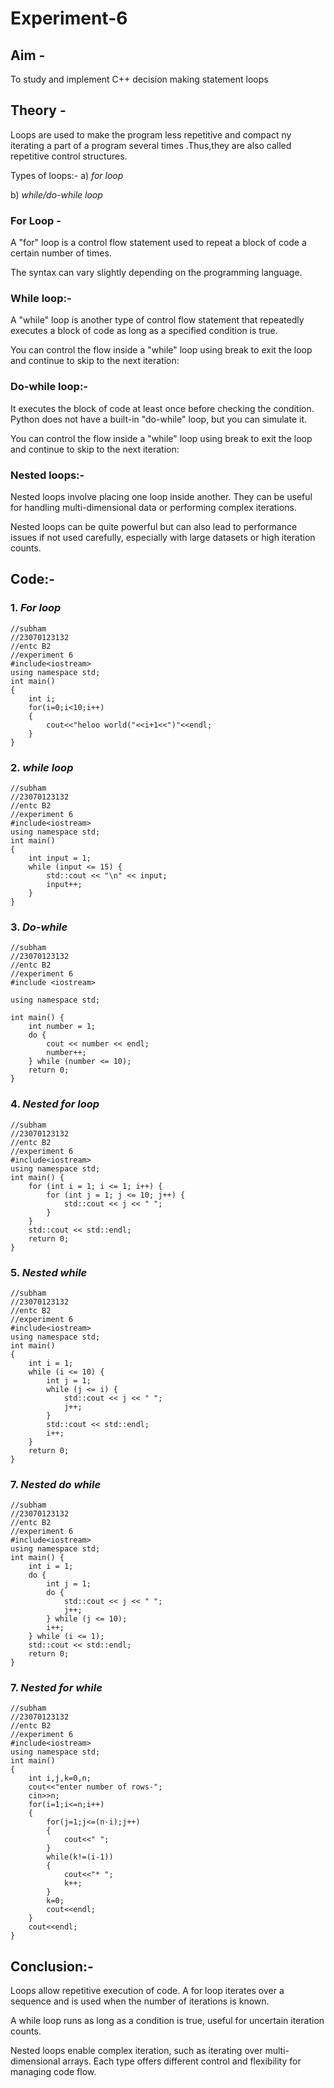 # Experiment-6
## Aim -
To study and implement C++ decision making statement loops
## Theory -
Loops are used to make the program less repetitive and compact ny iterating a part of a program several times .Thus,they are also  called repetitive control structures.

Types of loops:-
a) *for loop*

b) *while/do-while loop*

### For Loop -
 A "for" loop is a control flow statement used to repeat a block of code a certain number of times. 
 
 The syntax can vary slightly depending on the programming language.

 ### While loop:-
 A "while" loop is another type of control flow statement that repeatedly executes a block of code as long as a specified condition is true. 

  You can control the flow inside a "while" loop using break to exit the loop and continue to skip to the next iteration:

 ### Do-while loop:-
It executes the block of code at least once before checking the condition. Python does not have a built-in "do-while" loop, but you can simulate it.

You can control the flow inside a "while" loop using break to exit the loop and continue to skip to the next iteration:

### Nested loops:-
Nested loops involve placing one loop inside another. They can be useful for handling multi-dimensional data or performing complex iterations.

Nested loops can be quite powerful but can also lead to performance issues if not used carefully, especially with large datasets or high iteration counts.

## Code:-

### 1. *For loop*
```
//subham
//23070123132
//entc B2
//experiment 6
#include<iostream>
using namespace std;
int main()
{
    int i;
    for(i=0;i<10;i++)
    {
        cout<<"heloo world("<<i+1<<")"<<endl;
    }
}
```

### 2. *while loop*
```
//subham
//23070123132
//entc B2
//experiment 6
#include<iostream>
using namespace std;
int main() 
{
    int input = 1;
    while (input <= 15) {
        std::cout << "\n" << input;
        input++;
    }
}
```

### 3. *Do-while*
```
//subham
//23070123132
//entc B2
//experiment 6
#include <iostream>

using namespace std;

int main() {
    int number = 1;
    do {
        cout << number << endl;
        number++;
    } while (number <= 10);
    return 0;
}
```

### 4. *Nested for loop*
```
//subham
//23070123132
//entc B2
//experiment 6
#include<iostream>
using namespace std;
int main() {
    for (int i = 1; i <= 1; i++) {
        for (int j = 1; j <= 10; j++) {
            std::cout << j << " ";
        }
    }
    std::cout << std::endl;
    return 0;
}
```

### 5. *Nested while*
```
//subham
//23070123132
//entc B2
//experiment 6
#include<iostream>
using namespace std;
int main()
{
    int i = 1;
    while (i <= 10) {
        int j = 1;
        while (j <= i) {
            std::cout << j << " ";
            j++;
        }
        std::cout << std::endl;
        i++;
    }
    return 0;
}
```

### 7. *Nested do while*
```
//subham
//23070123132
//entc B2
//experiment 6
#include<iostream>
using namespace std;
int main() {
    int i = 1;
    do {
        int j = 1;
        do {
            std::cout << j << " ";
            j++;
        } while (j <= 10);
        i++;
    } while (i <= 1);
    std::cout << std::endl;
    return 0;
}
```

### 7. *Nested for while*
```
//subham
//23070123132
//entc B2
//experiment 6
#include<iostream>
using namespace std;
int main()
{
    int i,j,k=0,n;
    cout<<"enter number of rows-";
    cin>>n;
    for(i=1;i<=n;i++)
    {
        for(j=1;j<=(n-i);j++)
        {
            cout<<" ";
        }
        while(k!=(i-1))
        {
            cout<<"* ";
            k++;
        }
        k=0;
        cout<<endl;
    }
    cout<<endl;
}
```

## Conclusion:-
Loops allow repetitive execution of code. A for loop iterates over a sequence and is used when the number of iterations is known.

A while loop runs as long as a condition is true, useful for uncertain iteration counts.

Nested loops enable complex iteration, such as iterating over multi-dimensional arrays. Each type offers different control and flexibility for managing code flow.
